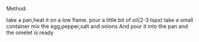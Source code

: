 Method:

take a pan,heat it on a low flame.
pour a little bit of oil(2-3 tsps)
take a small container mix the egg,pepper,salt and onions
And pour it into the pan 
and the omelet is ready